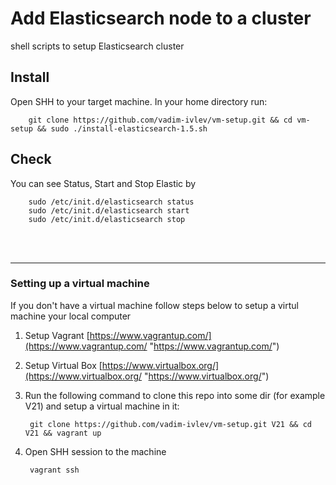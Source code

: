 # Add Elasticsearch node to a cluster
shell scripts to setup Elasticsearch cluster

## Install 		
Open SHH to your target machine. In your home directory run: 

        git clone https://github.com/vadim-ivlev/vm-setup.git && cd vm-setup && sudo ./install-elasticsearch-1.5.sh
		 
## Check
You can see Status, Start and Stop Elastic by

        sudo /etc/init.d/elasticsearch status
        sudo /etc/init.d/elasticsearch start
        sudo /etc/init.d/elasticsearch stop

<br><br>

---------------------------


### Setting up a virtual machine

If you don't have a virtual machine  follow steps below to setup a virtul machine your local computer

1. Setup Vagrant 
[https://www.vagrantup.com/](https://www.vagrantup.com/ "https://www.vagrantup.com/")

2. Setup Virtual Box 
[https://www.virtualbox.org/](https://www.virtualbox.org/ "https://www.virtualbox.org/")

3. Run the following command to clone this repo into some dir (for example V21) and setup a virtual machine in it: 

        git clone https://github.com/vadim-ivlev/vm-setup.git V21 && cd V21 && vagrant up

4. Open SHH session to the machine

		vagrant ssh






